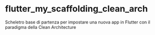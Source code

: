 # flutter_my_scaffolding_clean_arch
Scheletro base di partenza per impostare una nuova app in Flutter con il paradigma della Clean Architecture
